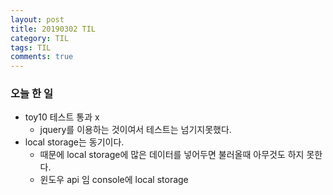 ```yaml
---
layout: post
title: 20190302 TIL
category: TIL
tags: TIL
comments: true
---
```


### 오늘 한 일

- toy10 테스트 통과 x
  -  jquery를 이용하는 것이여서 테스트는 넘기지못했다.
- local storage는 동기이다.
  - 때문에 local storage에 많은 데이터를 넣어두면 불러올때 아무것도 하지 못한다.
  - 윈도우 api 임 console에 local storage
